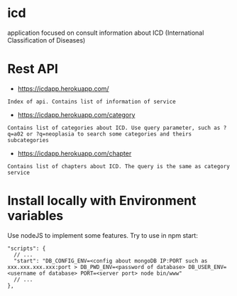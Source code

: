# icd
application focused on consult information about ICD (International Classification of Diseases)

# Rest API
* https://icdapp.herokuapp.com/
```
Index of api. Contains list of information of service
```
* https://icdapp.herokuapp.com/category
```
Contains list of categories about ICD. Use query parameter, such as ?q=a02 or ?q=neoplasia to search some categories and theirs subcategories
```
* https://icdapp.herokuapp.com/chapter
```
Contains list of chapters about ICD. The query is the same as category service
```

# Install locally with Environment variables
Use nodeJS to implement some features. Try to use in npm start:
```
"scripts": {
  // ...
  "start": "DB_CONFIG_ENV=<config about mongoDB IP:PORT such as xxx.xxx.xxx.xxx:port > DB_PWD_ENV=<password of database> DB_USER_ENV=<username of database> PORT=<server port> node bin/www"
  // ...
},  
```
